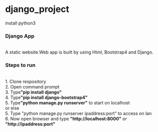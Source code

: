 # django_project
install python3

<h3> Django App </h3><br>
A static website.Web app is built by using Html, Bootstrap4 and Django.

<h3>Steps to run</h3><br>
1. Clone respository <br>
2. Open command prompt <br>
3. Type<b>"pip install django"</b> <br>
4. Type<b>"pip install django-bootstrap4"</b> <br>
5. Type<b>"python manage.py runserver"</b> to start on localhost <br>
or else <br>
5. Type "python manage.py runserver ipaddress:port" to access on lan <br>
6. Now open browser and type <b>"http://localhost:8000"</b> or <b>"http://ipaddress:port"</b> <br>
  

